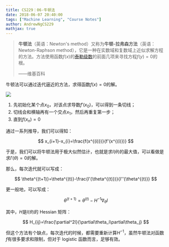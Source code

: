 ```yaml
---
title: CS229：06-牛顿法
date: 2018-06-07 20:40:00
tags: ["Machine Learning", "Course Notes"]
author: AndrewNgCS229
mathjax: true
---
```


> **牛顿法**（英语：Newton's method）又称为**牛顿-拉弗森方法**（英语：Newton-Raphson method），它是一种在实数域和复数域上近似求解方程的方法。方法使用函数$\displaystyle f(x)$的[泰勒级数](https://zh.wikipedia.org/wiki/%E6%B3%B0%E5%8B%92%E7%BA%A7%E6%95%B0)的前面几项来寻找方程$\displaystyle f(y)=0$的根。
>
> ——维基百科

牛顿法可以通过迭代逼近的方法，求得函数$f(x)=0$的解。

![](http://jackie-image.oss-cn-hangzhou.aliyuncs.com/18-6-7/69557176.jpg)

1. 先初始化某个点$x_0$，对该点求导数$f'(x_0)$，可以得到一条切线；
2. 切线会和横轴再有一个交点$x_1$，然后再重复第一步；
3. 直到$f(x_n)=0$

通过一系列推导，我们可以得知：

$$
x_{i+1}-x_{i}=\frac{f(x^{(i)})}{f'(x^{(i)})}
$$

于是，我们可以将牛顿法用于极大似然估计，也就是求$l(\theta)$的最大值，可以看做是求$l'(\theta)=0$的解。

那么，每次迭代就可以写成：

$$
\theta^{(t+1)}=\theta^{(t)}-\frac{l'(\theta^{(t)})}{l''(\theta^{(t)}}
$$

更一般地，可以写成：

$$
\theta^{(t+1)}=\theta^{(t)}-H^{-1}\nabla_\theta l
$$

其中，$H$是$l(\theta)$的 Hessian 矩阵：

$$
H_{ij}=\frac{\partial^2l}{\partial\theta_i\partial\theta_j}
$$

但这个方法有个缺点，每次迭代的时候，都需要重新计算$H^{-1}$，虽然牛顿法对函数$f$有很多要求和限制，但对于 logistic 函数而言，足够有效。
